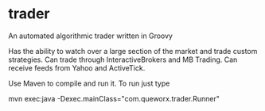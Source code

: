 # trader
An automated algorithmic trader written in Groovy

Has the ability to watch over a large section of the market and trade custom strategies. Can trade through InteractiveBrokers and MB Trading. Can receive feeds from Yahoo and ActiveTick.

Use Maven to compile and run it. To run just type

mvn exec:java -Dexec.mainClass="com.queworx.trader.Runner"